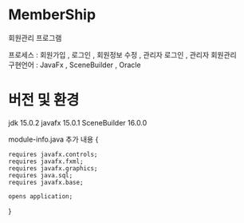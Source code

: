# MemberShip
회원관리 프로그램

프로세스 : 회원가입 , 로그인 , 회원정보 수정 , 관리자 로그인 , 관리자 회원관리<br>
구현언어 : JavaFx , SceneBuilder , Oracle
<br>

# 버전 및 환경
jdk 15.0.2
javafx 15.0.1
SceneBuilder 16.0.0

module-info.java 추가 내용 {

	requires javafx.controls;
	requires javafx.fxml;
	requires javafx.graphics;
	requires java.sql;
	requires javafx.base;
	
	opens application;
}





